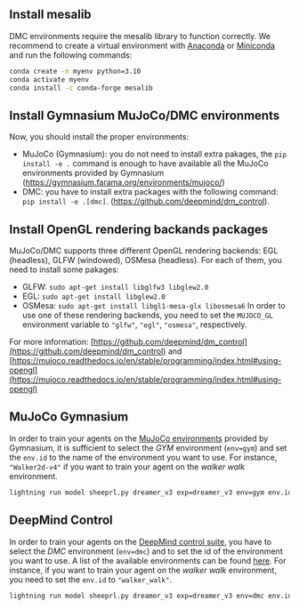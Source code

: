 ## Install mesalib
DMC environments require the mesalib library to function correctly. We recommend to create a virtual environment with [Anaconda](https://anaconda.org/) or [Miniconda](https://docs.conda.io/projects/miniconda/en/latest/)  and run the following commands:

```bash
conda create -n myenv python=3.10
conda activate myenv
conda install -c conda-forge mesalib
```

## Install Gymnasium MuJoCo/DMC environments
Now, you should install the proper environments:

- MuJoCo (Gymnasium): you do not need to install extra pakages, the `pip install -e .` command is enough to have available all the MuJoCo environments provided by Gymnasium (https://gymnasium.farama.org/environments/mujoco/)
- DMC: you have to install extra packages with the following command: `pip install -e .[dmc]`. (https://github.com/deepmind/dm_control).

## Install OpenGL rendering backands packages

MuJoCo/DMC supports three different OpenGL rendering backends: EGL (headless), GLFW (windowed), OSMesa (headless).
For each of them, you need to install some pakages:
- GLFW: `sudo apt-get install libglfw3 libglew2.0`
- EGL: `sudo apt-get install libglew2.0`
- OSMesa: `sudo apt-get install libgl1-mesa-glx libosmesa6`
In order to use one of these rendering backends, you need to set the `MUJOCO_GL` environment variable to `"glfw"`, `"egl"`, `"osmesa"`, respectively.

For more information: [https://github.com/deepmind/dm_control](https://github.com/deepmind/dm_control) and [https://mujoco.readthedocs.io/en/stable/programming/index.html#using-opengl](https://mujoco.readthedocs.io/en/stable/programming/index.html#using-opengl)

## MuJoCo Gymnasium
In order to train your agents on the [MuJoCo environments](https://gymnasium.farama.org/environments/mujoco/) provided by Gymnasium, it is sufficient to select the *GYM* environment (`env=gym`) and set the `env.id` to the name of the environment you want to use. For instance, `"Walker2d-v4"` if you want to train your agent on the *walker walk* environment.

```bash
lightning run model sheeprl.py dreamer_v3 exp=dreamer_v3 env=gym env.id=Walker2d-v4 cnn_keys.encoder=[rgb]
```

## DeepMind Control
In order to train your agents on the [DeepMind control suite](https://github.com/deepmind/dm_control/blob/main/dm_control/suite/README.md), you have to select the *DMC* environment (`env=dmc`) and to set the id of the environment you want to use. A list of the available environments can be found [here](https://arxiv.org/abs/1801.00690). For instance, if you want to train your agent on the *walker walk* environment, you need to set the `env.id` to `"walker_walk"`.

```bash
lightning run model sheeprl.py dreamer_v3 exp=dreamer_v3 env=dmc env.id=walker_walk cnn_keys.encoder=[rgb]
```
